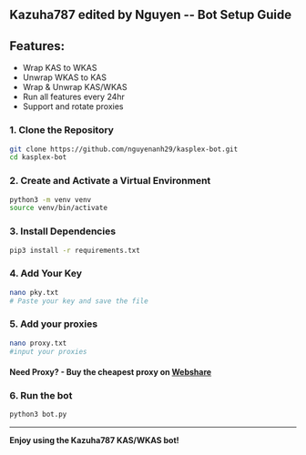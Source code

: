 ## Kazuha787 edited by Nguyen -- Bot Setup Guide

## Features:
- Wrap KAS to WKAS
- Unwrap WKAS to KAS
- Wrap & Unwrap KAS/WKAS
- Run all features every 24hr
- Support and rotate proxies

### 1. Clone the Repository
```bash
git clone https://github.com/nguyenanh29/kasplex-bot.git
cd kasplex-bot
```

### 2. Create and Activate a Virtual Environment
```bash
python3 -m venv venv
source venv/bin/activate
```

### 3. Install Dependencies
```bash
pip3 install -r requirements.txt
```

### 4. Add Your Key
```bash
nano pky.txt
# Paste your key and save the file
```

### 5. Add your proxies
```bash
nano proxy.txt
#input your proxies
```
#### Need Proxy? - Buy the cheapest proxy on [Webshare](https://www.webshare.io/?referral_code=ms103aqp1ahx)

### 6. Run the bot
```bash
python3 bot.py
```

---
**Enjoy using the Kazuha787 KAS/WKAS bot!**
